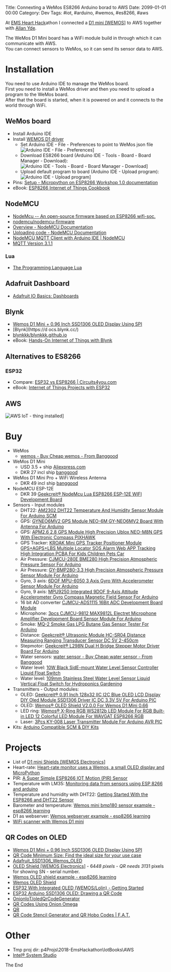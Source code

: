 Title: Connexting a WeMos ES8266 Arduino borad to AWS
Date: 2099-01-01 00:00
Category: Dev
Tags: #iot, #arduino, #wemos, #es8266, #aws

At [EMS Heart Hack](https://ideation-emshearthack.bemyapp.com/#/event)athon I connected a [D1 mini [WEMOS]](https://wiki.wemos.cc/products:d1:d1_mini) to AWS together with [Allan Yde](http://www.inyourmind.world/).  

The WeMos D1 Mini board has a WiFi module build in through which it can communicate with AWS.  
You can connect sensors to WeMos, so it can send its sensor data to AWS.  

# Installation

You need to use Arduino IDE to manage the WeMos board.  
First you need to install a WeMos driver and then you need to upload a program to the WeMos board.  
After that the board is started, when it is powered on and it connects to the world through WiFi.

## WeMos board

* Install Arduino IDE
* Install [WEMOS D1 driver](https://wiki.wemos.cc/tutorials:get_started:get_started_in_arduino#using_boards_manager)
    * Set Arduino IDE - File - Preferences to point to WeMos json file  
    ![Arduino IDE - File - Preferences](img/2018/2018-09-16-hack-arduino1.PNG)]
    * Download ES8266 board (Arduino IDE - Tools - Board - Board Manager - Download):  
    ![Arduino IDE - Tools - Board - Board Manager - Download](img/2018/2018-09-16-hack-arduino2.PNG)]
    * Upload default program to board (Arduino IDE - Upload program):  
    ![Arduino IDE - Upload program](img/2018/2018-09-16-hack-arduino4.PNG)]
* Pins: [Setup - Micropython on ESP8266 Workshop 1.0 documentation](https://micropython-on-wemos-d1-mini.readthedocs.io/en/latest/setup.html#development-board)
* eBook: [ESP8266 Internet of Things Cookbook](https://www.packtpub.com/hardware-and-creative/esp8266-internet-things-cookbook)

## NodeMCU

* [NodeMcu -- An open-source firmware based on ESP8266 wifi-soc.](http://www.nodemcu.com/index_en.html#fr_54745c8bd775ef4b99000011)
* [nodemcu/nodemcu-firmware](https://github.com/nodemcu/nodemcu-firmware)
* [Overview - NodeMCU Documentation](https://nodemcu.readthedocs.io/en/master/)
* [Uploading code - NodeMCU Documentation](https://nodemcu.readthedocs.io/en/master/en/upload/)
* [NodeMCU MQTT Client with Arduino IDE | NodeMCU ](https://www.electronicwings.com/nodemcu/nodemcu-mqtt-client-with-arduino-ide)
* [MQTT Version 3.1.1](https://docs.oasis-open.org/mqtt/mqtt/v3.1.1/os/mqtt-v3.1.1-os.html#_Toc398718027)

### Lua

* [The Programming Language Lua](https://www.lua.org/)

## Adafruit Dashboard

* [Adafruit IO Basics: Dashboards](https://learn.adafruit.com/adafruit-io-basics-dashboards/creating-a-dashboard)

## Blynk

* [Wemos D1 Mini + 0.96 Inch SSD1306 OLED Display Using SPI](https://www.instructables.com/id/Wemos-D1-Mini-096-SSD1306-OLED-Display-Using-SPI/)
* [Blynk](https://d ocs.blynk.cc/)
* [blynkkk/blynkkk.github.io](https://github.com/blynkkk/blynkkk.github.io)
* eBook: [Hands-On Internet of Things with Blynk](https://www.packtpub.com/application-development/hands-internet-things-blynk)

## Alternatives to ES8266

### ESP32

* Compare: [ESP32 vs ESP8266 | Circuits4you.com](https://circuits4you.com/2019/03/02/esp32-vs-esp8266/)
* eBook: [Internet of Things Projects with ESP32](https://www.packtpub.com/hardware-and-creative/internet-things-projects-esp32)

## AWS

![AWS IoT - thing installed](img/2018/2018-09-16-hack-arduino5.PNG)]


# Buy

* WeMos
    * [wemos - Buy Cheap wemos - From Banggood](https://www.banggood.com/search/wemos.html)
* WeMos D1 Mini
    * USD 3.5 + ship [Aliexpress.com](https://www.aliexpress.com/store/product/D1-mini-Mini-NodeMcu-4M-bytes-Lua-WIFI-Internet-of-Things-development-board-based-ESP8266/1331105_32529101036.html)
    * DKR 27 incl ship [banggood](https://www.banggood.com/Wemos-D1-Mini-V3_0_0-WIFI-Internet-Of-Things-Development-Board-Based-ESP8266-4MB-p-1264245.html?rmmds=category)
* WeMos D1 Mini Pro + WiFi Wireless Antenna
    * DKR 49 incl ship [banggood](https://www.banggood.com/WeMos-D1-Mini-Pro-16-Module-ESP8266-Series-WiFi-Wireless-Antenna-p-1144951.html?rmmds=category)
* NodeMCU ESP-12E
    * DKR 39 [Geekcreit® NodeMcu Lua ESP8266 ESP-12E WIFI Development Board](https://www.banggood.com/Geekcreit-Doit-NodeMcu-Lua-ESP8266-ESP-12E-WIFI-Development-Board-p-985891.html?rmmds=detail-top-buytogether-auto)
* Sensors - Input modules
    * DHT22: [AM2302 DHT22 Temperature And Humidity Sensor Module For Arduino SCM](https://www.banggood.com/AM2302-DHT22-Temperature-And-Humidity-Sensor-Module-For-Arduino-SCM-p-937403.html?rmmds=category)
    * GPS: [GYNEO6MV2 GPS Module NEO-6M GY-NEO6MV2 Board With Antenna For Arduino](https://www.banggood.com/GYNEO6MV2-GPS-Module-NEO-6M-GY-NEO6MV2-Board-With-Antenna-For-Arduino-p-1196661.html?rmmds=search)
    * GPS: [APM2.6 2.8 GPS Module High Precision Ublox NEO-M8N GPS With Electronic Compass PIXHAWK](https://www.banggood.com/APM2_6-2_8-GPS-Module-High-Precision-Ublox-NEO-M8N-GPS-With-Electronic-Compass-PIXHAWK-p-1240362.html?rmmds=category)
    * GPS Tracker: [KROAK Mini GPS Tracker Positioner Module GPS+AGPS+LBS Multiple Locator SOS Alarm Web APP Tracking High Integration PCBA For Kids Children Pets Car](https://www.banggood.com/KROAK-Mini-GPS-Tracker-Positioner-Module-GPSAGPSLBS-Multiple-Locator-SOS-Alarm-Web-APP-Tracking-p-1245615.html?rmmds=search)
    * Air Pressure: [CJMCU-280E BME280 High Precision Atmospheric Pressure Sensor For Arduino](https://www.banggood.com/CJMCU-280E-BME280-High-Precision-Atmospheric-Pressure-Sensor-For-Arduino-p-1103115.html?rmmds=category)
    * Air Pressure: [GY-BMP280-3.3 High Precision Atmospheric Pressure Sensor Module For Arduino](https://www.banggood.com/GY-BMP280-3_3-High-Precision-Atmospheric-Pressure-Sensor-Module-For-Arduino-p-1111135.html?rmmds=detail-top-buytogether-auto)
    * Gyro, 3 axis: [6DOF MPU-6050 3 Axis Gyro With Accelerometer Sensor Module For Arduino](https://www.banggood.com/6DOF-MPU-6050-3-Axis-Gyro-With-Accelerometer-Sensor-Module-For-Arduino-p-80862.html?rmmds=category)
    * Gyro, 9 axis: [MPU9250 Integrated 9DOF 9-Axis Attitude Accelerometer Gyro Compass Magnetic Field Sensor For Arduino](https://www.banggood.com/MPU9250-Integrated-9DOF-9-Axis-Attitude-Accelerometer-Gyro-Compass-Magnetic-Field-Sensor-For-Arduino-p-1101005.html?rmmds=detail-top-buytogether-auto)
    * 16 bit AD converter [CJMCU-ADS1115 16Bit ADC Development Board Module](https://www.banggood.com/CJMCU-ADS1115-16Bit-ADC-Development-Board-Module-p-986645.html?rmmds=detail-top-buytogether-auto)
    * Microphone: [3pcs CJMCU-9812 MAX9812L Electret Microphone Amplifier Development Board Sensor Module For Arduino](https://www.banggood.com/3pcs-CJMCU-9812-MAX9812L-Electret-Microphone-Amplifier-Development-Board-Sensor-Module-For-Arduino-p-1105009.html?rmmds=detail-left-hotproducts__8)
    * Smoke: [MQ-2 Smoke Gas LPG Butane Gas Sensor Tester For Arduino](https://www.banggood.com/MQ2-Smoke-Gas-LPG-Butane-Gas-Sensor-Tester-For-Arduino-p-1144079.html?rmmds=detail-left-hotproducts__3)
    * Distance: [Geekcreit&reg; Ultrasonic Module HC-SR04 Distance Measuring Ranging Transducer Sensor DC 5V 2-450cm](https://www.banggood.com/Wholesale-Geekcreit-Ultrasonic-Module-HC-SR04-Distance-Measuring-Ranging-Transducer-Sensor-DC-5V-2-450cm-p-40313.html?rmmds=detail-top-buytogether-auto)
    * Stepmotor: [Geekcreit&reg; L298N Dual H Bridge Stepper Motor Driver Board For Arduino](https://www.banggood.com/Wholesale-Dual-H-Bridge-DC-Stepper-Motor-Drive-Controller-Board-Module-Arduino-L298N-p-42826.html?rmmds=detail-top-buytogether-auto)
    * Water sensors: [water sensor - Buy Cheap water sensor - From Banggood](https://www.banggood.com/search/water-sensor/0-0-0-1-3-44-0-price-0-0_p-1.html?sortType=asc)
    * Water level: [10W Black SidE-mount Water Level Sensor Controller Liquid Float Switch](https://www.banggood.com/10W-Black-Side-Mount-Water-Level-Sensor-Controller-Liquid-Float-Switch-p-961256.html?rmmds=detail-left-hotproducts__4)
    * Water level: [109mm Stainless Steel Water Level Sensor Liquid Vertical Float Switch for Hydroponics Gardening](https://www.banggood.com/109mm-Stainless-Steel-Water-Level-Sensor-Liquid-Vertical-Float-Switch-for-Hydroponics-Gardening-p-1171139.html?rmmds=search)
* Transmitters - Output modules:
    * OLED: [Geekcreit® 0.91 Inch 128x32 IIC I2C Blue OLED LCD Display DIY Oled Module SSD1306 Driver IC DC 3.3V 5V For Arduino PIC](https://www.banggood.com/0_91-Inch-128x32-IIC-I2C-Blue-OLED-LCD-Display-DIY-Oled-Module-SSD1306-Driver-IC-DC-3_3V-5V-p-1140506.html?rmmds=category)
    * OLED: [Wemos® OLED Shield V2.0.0 For Wemos D1 Mini 0.66](https://www.banggood.com/Wemos-OLED-Shield-V2_0_0-For-Wemos-D1-Mini-0_66-Inch-64X48-IIC-I2C-Two-Button-p-1267299.html?rmmds=detail-bottom-alsobought__4)
    * LED ring: [Wemos® X-Ring RGB WS2812b LED Module For RGB Built-in LED 12 Colorful LED Module For WAVGAT ESP8266 RGB](https://www.banggood.com/Wemos-X-Ring-RGB-WS2812b-LED-Module-For-RGB-Built-in-LED-12-Colorful-LED-Module-For-WAVGAT-ESP8266-p-1176172.html?rmmds=detail-top-buytogether-auto)
    * Laser: [3Pcs KY-008 Laser Transmitter Module For Arduino AVR PIC](https://www.banggood.com/3Pcs-KY-008-Laser-Transmitter-Module-For-Arduino-AVR-PIC-p-943280.html?rmmds=detail-top-buytogether-auto)
* Kits: [Arduino Compatible SCM & DIY Kits](https://www.banggood.com/Wholesale-Arduino-Compatible-SCM-and-DIY-Kits-c-2153.html)

# Projects

* List of [D1 mini Shields [WEMOS Electronics]](https://wiki.wemos.cc/products:d1_mini_shields)
* Heart-rate: [Heart-rate monitor uses a Wemos, a small OLED display and MicroPython](https://www.recantha.co.uk/blog/?p=18671)
* PIR: [A Super Simple ESP8266 IOT Motion (PIR) Sensor](https://hackaday.com/2018/07/19/a-super-simple-esp8266-iot-motion-sensor/)
* Temperature with LM35: [Monitoring data from sensors using ESP 8266 and arduino](https://medium.com/@angelinmaryjohn/monitoring-data-from-sensors-using-esp-8266-and-arduino-bb9132d88488)
* Temperature and humidity with DHT22: [Getting Started With the ESP8266 and DHT22 Sensor](https://www.losant.com/blog/getting-started-with-the-esp8266-and-dht22-sensor)
* Barometer and temperature: [Wemos mini bmp180 sensor example - esp8266 learning](http://www.esp8266learning.com/wemos-mini-bmp180-sensor-example.php)
* D1 as webserver: [Wemos webserver example - esp8266 learning](http://www.esp8266learning.com/wemos-webserver-example.php)
* [WiFi scanner with Wemos D1 mini](https://blog.robberg.net/wifi-channel-scanner-with-wemos-d1-mini/)

## QR Codes on OLED

* [Wemos D1 Mini + 0.96 Inch SSD1306 OLED Display Using SPI](https://www.instructables.com/id/Wemos-D1-Mini-096-SSD1306-OLED-Display-Using-SPI/)
* [QR Code Minimum Size: Find the ideal size for your use case](https://scanova.io/blog/blog/2015/02/20/qr-code-minimum-size/)
* [Adafruit_SSD1306_Wemos_OLED](https://github.com/stblassitude/Adafruit_SSD1306_Wemos_OLED)
* [OLED Shield [WEMOS Electronics]](https://wiki.wemos.cc/products:d1_mini_shields:oled_shield) - 64*48 pixels - QR needs 31*31 pixels for showing SN - serial number.
* [Wemos OLED shield example - esp8266 learning](http://www.esp8266learning.com/wemos-oled-shield-example.php)
* [Wemos OLED Shield](http://garybake.com/wemos-oled-shield.html)
* [ESP32 With Integrated OLED (WEMOS/Lolin) - Getting Started](https://www.hackster.io/johnnyfrx/esp32-with-integrated-oled-wemos-lolin-getting-started-07ac5d)
* [ESP32 Arduino SSD1306 OLED: Drawing a QR Code](https://techtutorialsx.com/2017/12/16/esp32-arduino-ssd1306-oled-drawing-a-qr-code/)
* [OnionIoT/oledQrCodeGenerator](https://github.com/OnionIoT/oledQrCodeGenerator)
* [QR Codes Using Onion Omega](https://www.hackster.io/22769/qr-codes-using-onion-omega-b326bd)
* [QR](https://www.adafruit.com/qr)
* [QR Code Stencil Generator and QR Hobo Codes | F.A.T.](http://fffff.at/qr-stenciler-and-qr-hobo-codes/)

# Other

* Tmp proj dir: p4Projs\2018-EmsHackathon\IotBooks\AWS
* [Intel® System Studio](https://software.intel.com/en-us/system-studio)

The End